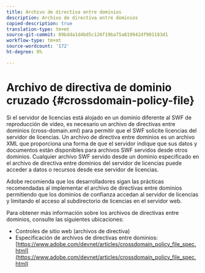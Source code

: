 ```yaml
---
title: Archivo de directiva entre dominios
description: Archivo de directiva entre dominios
copied-description: true
translation-type: tm+mt
source-git-commit: 89bdda1d4bd5c126f19ba75a819942df901183d1
workflow-type: tm+mt
source-wordcount: '172'
ht-degree: 0%

---
```



# Archivo de directiva de dominio cruzado {#crossdomain-policy-file}

Si el servidor de licencias está alojado en un dominio diferente al SWF de reproducción de vídeo, es necesario un archivo de directivas entre dominios (cross-domain.xml) para permitir que el SWF solicite licencias del servidor de licencias. Un archivo de directiva entre dominios es un archivo XML que proporciona una forma de que el servidor indique que sus datos y documentos están disponibles para archivos SWF servidos desde otros dominios. Cualquier archivo SWF servido desde un dominio especificado en el archivo de directiva entre dominios del servidor de licencias puede acceder a datos o recursos desde ese servidor de licencias.

Adobe recomienda que los desarrolladores sigan las prácticas recomendadas al implementar el archivo de directivas entre dominios permitiendo que los dominios de confianza accedan al servidor de licencias y limitando el acceso al subdirectorio de licencias en el servidor web.

Para obtener más información sobre los archivos de directivas entre dominios, consulte las siguientes ubicaciones:

* Controles de sitio web (archivos de directiva)
* Especificación de archivos de directivas entre dominios: [https://www.adobe.com/devnet/articles/crossdomain_policy_file_spec.html](https://www.adobe.com/devnet/articles/crossdomain_policy_file_spec.html)

